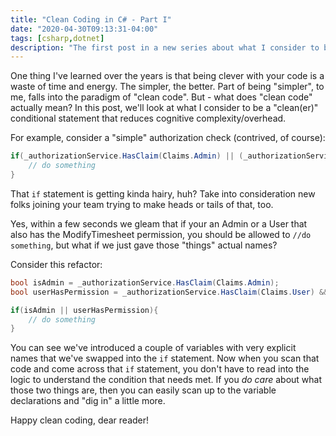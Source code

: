 ```yaml
---
title: "Clean Coding in C# - Part I"
date: "2020-04-30T09:13:31-04:00"
tags: [csharp,dotnet]
description: "The first post in a new series about what I consider to be 'clean code' (using C#, of course). In this one, let's take a look at conditionals (if/else statements)"
---
```


One thing I've learned over the years is that being clever with your code is a waste of time and energy.  The simpler, the better.  Part of being "simpler", to me, falls into the paradigm of "clean code".  But - what does "clean code" actually mean?  In this post, we'll look at what I consider to be a "clean(er)" conditional statement that reduces cognitive complexity/overhead.

For example, consider a "simple" authorization check (contrived, of course):

```csharp
if(_authorizationService.HasClaim(Claims.Admin) || (_authorizationService.HasClaim(Claims.User) && _authorizationService.HasClaim(Claims.ModifyTimesheet))){
    // do something
}
```

That `if` statement is getting kinda hairy, huh?  Take into consideration new folks joining your team trying to make heads or tails of that, too.

Yes, within a few seconds we gleam that if your an Admin or a User that also has the ModifyTimesheet permission, you should be allowed to `//do something`, but what if we just gave those "things" actual names?

Consider this refactor:

```csharp
bool isAdmin = _authorizationService.HasClaim(Claims.Admin);
bool userHasPermission = _authorizationService.HasClaim(Claims.User) && _authorizationService.HasClaim(Claims.ModifyTimesheet);

if(isAdmin || userHasPermission){
    // do something
}
```

You can see we've introduced a couple of variables with very explicit names that we've swapped into the `if` statement.  Now when you scan that code and come across that `if` statement, you don't have to read into the logic to understand the condition that needs met.  If you *do care* about what those two things are, then you can easily scan up to the variable declarations and "dig in" a little more.

Happy clean coding, dear reader!